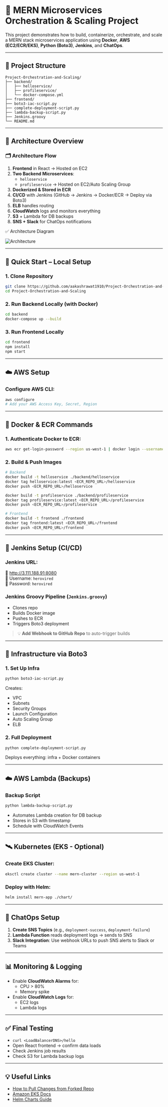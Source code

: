 # 🧱 MERN Microservices Orchestration & Scaling Project

This project demonstrates how to build, containerize, orchestrate, and scale a MERN stack microservices application using **Docker**, **AWS (EC2/ECR/EKS)**, **Python (Boto3)**, **Jenkins**, and **ChatOps**.

---

## 📁 Project Structure

```
Project-Orchestration-and-Scaling/
├── backend/
│   ├── helloservice/
│   ├── profileservice/
│   └── docker-compose.yml
├── frontend/
├── boto3-iac-script.py
├── complete-deployment-script.py
├── lambda-backup-script.py
├── Jenkins.groovy
└── README.md
```

---

## 🧠 Architecture Overview

### 🗂 Architecture Flow
1. **Frontend** in React → Hosted on EC2
2. **Two Backend Microservices**:
   - `helloservice`
   - `profileservice`
   → Hosted on EC2/Auto Scaling Group
3. **Dockerized & Stored in ECR**
4. **CI/CD** with Jenkins (GitHub → Jenkins → Docker/ECR → Deploy via Boto3)
5. **ELB** handles routing
6. **CloudWatch** logs and monitors everything
7. **S3** + Lambda for DB backups
8. **SNS + Slack** for ChatOps notifications

✅ Architecture Diagram

![Architecture](https://github.com/user-attachments/assets/111f5b27-e267-41fd-b867-fb527b098018)

---

## 🏁 Quick Start – Local Setup

### 1. Clone Repository
```bash
git clone https://github.com/aakashrawat1910/Project-Orchestration-and-Scaling.git
cd Project-Orchestration-and-Scaling
```

### 2. Run Backend Locally (with Docker)
```bash
cd backend
docker-compose up --build
```

### 3. Run Frontend Locally
```bash
cd frontend
npm install
npm start
```

---

## ☁️ AWS Setup

### Configure AWS CLI:
```bash
aws configure
# Add your AWS Access Key, Secret, Region
```

---

## 🐳 Docker & ECR Commands

### 1. Authenticate Docker to ECR:
```bash
aws ecr get-login-password --region us-west-1 | docker login --username AWS --password-stdin <your-aws-id>.dkr.ecr.us-west-1.amazonaws.com
```

### 2. Build & Push Images
```bash
# Backend
docker build -t helloservice ./backend/helloservice
docker tag helloservice:latest <ECR_REPO_URL>/helloservice
docker push <ECR_REPO_URL>/helloservice

docker build -t profileservice ./backend/profileservice
docker tag profileservice:latest <ECR_REPO_URL>/profileservice
docker push <ECR_REPO_URL>/profileservice

# Frontend
docker build -t frontend ./frontend
docker tag frontend:latest <ECR_REPO_URL>/frontend
docker push <ECR_REPO_URL>/frontend
```

---

## 🤖 Jenkins Setup (CI/CD)

### Jenkins URL:
📍 http://3.111.188.91:8080  
👤 Username: `herovired`  
🔐 Password: `herovired`

### Jenkins Groovy Pipeline (`Jenkins.groovy`)
- Clones repo
- Builds Docker image
- Pushes to ECR
- Triggers Boto3 deployment

> 💡 **Add Webhook to GitHub Repo** to auto-trigger builds

---

## 🧾 Infrastructure via Boto3

### 1. Set Up Infra
```bash
python boto3-iac-script.py
```

Creates:
- VPC
- Subnets
- Security Groups
- Launch Configuration
- Auto Scaling Group
- ELB

### 2. Full Deployment
```bash
python complete-deployment-script.py
```

Deploys everything: infra + Docker containers

---

## ☁️ AWS Lambda (Backups)

### Backup Script
```bash
python lambda-backup-script.py
```

- Automates Lambda creation for DB backup
- Stores in S3 with timestamp
- Schedule with CloudWatch Events

---

## 🛰 Kubernetes (EKS - Optional)

### Create EKS Cluster:
```bash
eksctl create cluster --name mern-cluster --region us-west-1
```

### Deploy with Helm:
```bash
helm install mern-app ./chart/
```

---

## 🔔 ChatOps Setup

1. **Create SNS Topics** (e.g., `deployment-success`, `deployment-failure`)
2. **Lambda Function** reads deployment logs → sends to SNS
3. **Slack Integration**: Use webhook URLs to push SNS alerts to Slack or Teams

---

## 📊 Monitoring & Logging

- Enable **CloudWatch Alarms** for:
  - CPU > 80%
  - Memory spike
- Enable **CloudWatch Logs** for:
  - EC2 logs
  - Lambda logs

---

## ✅ Final Testing

- `curl <LoadBalancerDNS>/hello`
- Open React frontend → confirm data loads
- Check Jenkins job results
- Check S3 for Lambda backup logs

---

## 💡 Useful Links

- [How to Pull Changes from Forked Repo](https://stackoverflow.com/questions/3903817/pull-new-updates-from-original-github-repository-into-forked-github-repository)
- [Amazon EKS Docs](https://docs.aws.amazon.com/eks/latest/userguide/getting-started.html)
- [Helm Charts Guide](https://helm.sh/docs/intro/using_helm/)
